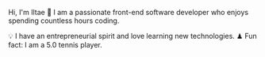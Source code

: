Hi, I'm Iltae 👋
I am a passionate front-end software developer who enjoys spending countless hours coding.

💡 I have an entrepreneurial spirit and love learning new technologies.
♟ Fun fact: I am a 5.0 tennis player.
